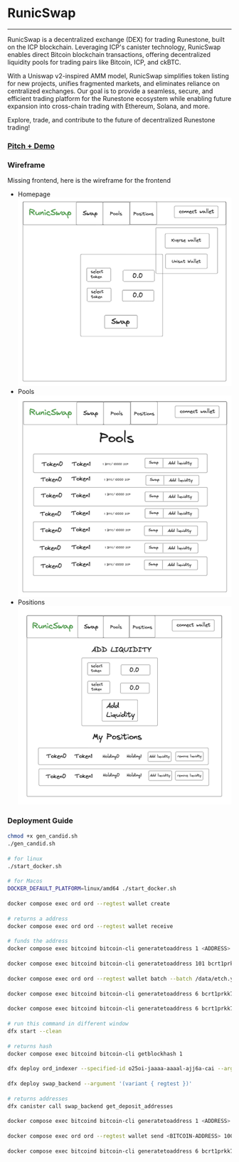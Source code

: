 # RunicSwap

<hr>

RunicSwap is a decentralized exchange (DEX) for trading Runestone, built on the ICP blockchain. Leveraging ICP's canister technology, RunicSwap enables direct Bitcoin blockchain transactions, offering decentralized liquidity pools for trading pairs like Bitcoin, ICP, and ckBTC.

With a Uniswap v2-inspired AMM model, RunicSwap simplifies token listing for new projects, unifies fragmented markets, and eliminates reliance on centralized exchanges. Our goal is to provide a seamless, secure, and efficient trading platform for the Runestone ecosystem while enabling future expansion into cross-chain trading with Ethereum, Solana, and more.

Explore, trade, and contribute to the future of decentralized Runestone trading!

### [Pitch + Demo](https://youtu.be/gpu5gsdt7sA)

### Wireframe

Missing frontend, here is the wireframe for the frontend

- Homepage
  ![Homepage](/docs/swap_page.png)
- Pools
  ![pool](/docs/pools.png)
- Positions
  ![position](/docs/position.png)

### Deployment Guide

```bash
chmod +x gen_candid.sh
./gen_candid.sh

# for linux
./start_docker.sh

# for Macos
DOCKER_DEFAULT_PLATFORM=linux/amd64 ./start_docker.sh

docker compose exec ord ord --regtest wallet create

# returns a address
docker compose exec ord ord --regtest wallet receive

# funds the address
docker compose exec bitcoind bitcoin-cli generatetoaddress 1 <ADDRESS>

docker compose exec bitcoind bitcoin-cli generatetoaddress 101 bcrt1prkk7t5x47shuz3m6t5k6kul7jd0xgek3aasgcvl043w9wlvny0uq48w395

docker compose exec ord ord --regtest wallet batch --batch /data/etch.yaml --fee-rate 1

docker compose exec bitcoind bitcoin-cli generatetoaddress 6 bcrt1prkk7t5x47shuz3m6t5k6kul7jd0xgek3aasgcvl043w9wlvny0uq48w395

docker compose exec bitcoind bitcoin-cli generatetoaddress 6 bcrt1prkk7t5x47shuz3m6t5k6kul7jd0xgek3aasgcvl043w9wlvny0uq48w395

# run this command in different window
dfx start --clean

# returns hash
docker compose exec bitcoind bitcoin-cli getblockhash 1

dfx deploy ord_indexer --specified-id o25oi-jaaaa-aaaal-ajj6a-cai --argument '("http://[::1]:3000", "<HASH>")'

dfx deploy swap_backend --argument '(variant { regtest })'

# returns addresses
dfx canister call swap_backend get_deposit_addresses

docker compose exec bitcoind bitcoin-cli generatetoaddress 1 <ADDRESS>

docker compose exec ord ord --regtest wallet send <BITCOIN-ADDRESS> 100000:THESE•WILL•BE•WORTHLESS --fee-rate 1

docker compose exec bitcoind bitcoin-cli generatetoaddress 6 bcrt1prkk7t5x47shuz3m6t5k6kul7jd0xgek3aasgcvl043w9wlvny0uq48w395
```
